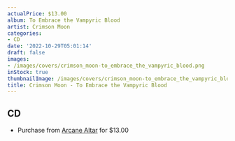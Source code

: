 ```yaml
---
actualPrice: $13.00
album: To Embrace the Vampyric Blood
artist: Crimson Moon
categories:
- CD
date: '2022-10-29T05:01:14'
draft: false
images:
- /images/covers/crimson_moon-to_embrace_the_vampyric_blood.png
inStock: true
thumbnailImage: /images/covers/crimson_moon-to_embrace_the_vampyric_blood-thumb.png
title: Crimson Moon - To Embrace the Vampyric Blood
---
```


## CD
* Purchase from [Arcane Altar](https://arcanealtar.bigcartel.com/product/crimson-moon-to-embrace-the-vampyric-blood-cd) for $13.00
